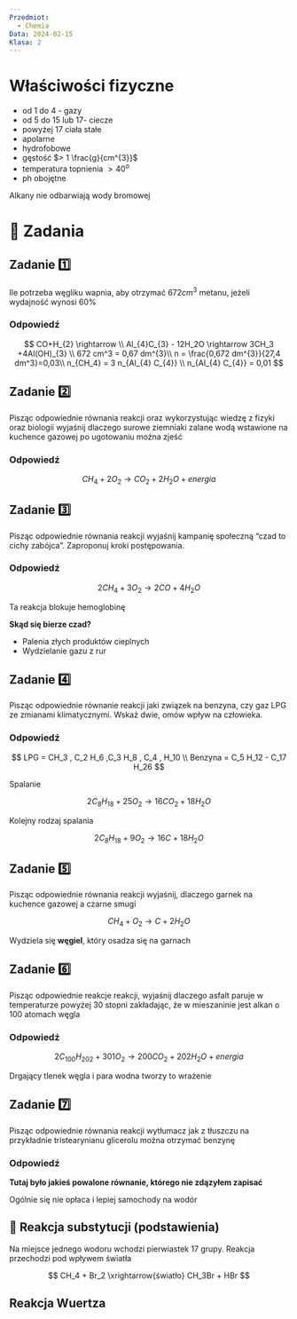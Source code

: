 ```yaml
---
Przedmiot:
  - Chemia
Data: 2024-02-15
Klasa: 2
---
```

# Właściwości fizyczne

- od 1 do 4 - gazy
- od 5 do 15 lub 17- ciecze
- powyżej 17 ciała stałe
- apolarne
- hydrofobowe
- gęstość $> 1 \frac{g}{cm^{3}}$
- temperatura topnienia $>40^o$
- ph obojętne

Alkany nie odbarwiają wody bromowej

# 📝 Zadania

## Zadanie 1️⃣

Ile potrzeba węgliku wapnia, aby otrzymać $672 cm^3$ metanu, jeżeli wydajność wynosi 60%

### Odpowiedź

$$ CO+H_{2} \rightarrow \\ Al_{4}C_{3} - 12H_2O \rightarrow 3CH_3 +4Al(OH)_{3} \\ 672 cm^3 = 0,67 dm^{3}\\ n = \frac{0,672 dm^{3}}{27,4 dm^3}=0,03\\ n_{CH_4} = 3 n_{Al_{4} C_{4}} \\ n_{Al_{4} C_{4}} = 0,01 $$

## Zadanie 2️⃣

Pisząc odpowiednie równania reakcji oraz wykorzystując wiedzę z fizyki oraz biologii wyjaśnij dlaczego surowe ziemniaki zalane wodą wstawione na kuchence gazowej po ugotowaniu można zjeść

### Odpowiedź

$$ CH_{4} + 2 O_{2} \rightarrow CO_2 + 2 H_2 O + energia $$

## Zadanie 3️⃣

Pisząc odpowiednie równania reakcji wyjaśnij kampanię społeczną “czad to cichy zabójca”. Zaproponuj kroki postępowania.

### Odpowiedź

$$ 2CH_4 + 3O_2 \rightarrow 2CO+4H_2 O $$

Ta reakcja blokuje hemoglobinę

**Skąd się bierze czad?**

- Palenia złych produktów cieplnych
- Wydzielanie gazu z rur

## Zadanie 4️⃣

Pisząc odpowiednie równanie reakcji jaki związek na benzyna, czy gaz LPG ze zmianami klimatycznymi. Wskaż dwie, omów wpływ na człowieka.

### Odpowiedź

$$ LPG = CH_3 , C_2 H_6 ,C_3 H_8 , C_4 , H_10 \\ Benzyna = C_5 H_12 - C_17 H_26 $$

Spalanie

$$ 2 C_8 H_{18} + 25 O_2 \rightarrow 16 CO_2 + 18 H_2O $$

Kolejny rodzaj spalania

$$ 2C_8H_{18} + 9O_2 \rightarrow 16C + 18 H_2 O $$

## Zadanie 5️⃣

Pisząc odpowiednie równania reakcji wyjaśnij, dlaczego garnek na kuchence gazowej a czarne smugi

$$ CH_4 + O_2 \rightarrow C+2H_2 O $$

Wydziela się **węgiel**, który osadza się na garnach

## Zadanie 6️⃣

Pisząc odpowiednie reakcje reakcji, wyjaśnij dlaczego asfalt paruje w temperaturze powyżej 30 stopni zakładając, że w mieszaninie jest alkan o 100 atomach węgla

### Odpowiedź

$$ 2C_{100} H_{202}+301O_2 \rightarrow 200 CO_2 + 202 H_2O + energia $$

Drgający tlenek węgla i para wodna tworzy to wrażenie

## Zadanie 7️⃣

Pisząc odpowiednie równania reakcji wytłumacz jak z tłuszczu na przykładnie tristearynianu glicerolu można otrzymać benzynę

### Odpowiedź

**Tutaj było jakieś powalone równanie, którego nie zdązyłem zapisać**

Ogólnie się nie opłaca i lepiej samochody na wodór

## 🔄 Reakcja substytucji (podstawienia)

Na miejsce jednego wodoru wchodzi pierwiastek 17 grupy. Reakcja przechodzi pod wpływem światła

$$ CH_4 + Br_2 \xrightarrow{światło} CH_3Br + HBr $$

## Reakcja Wuertza